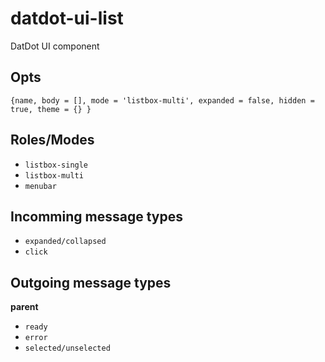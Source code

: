 # datdot-ui-list
DatDot UI component

Opts
---
`{name, body = [], mode = 'listbox-multi', expanded = false, hidden = true, theme = {} }`

Roles/Modes
---

- `listbox-single`
- `listbox-multi`
- `menubar`

Incomming message types
---

- `expanded/collapsed`
- `click`

Outgoing message types
---

**parent**
- `ready`
- `error`
- `selected/unselected`
